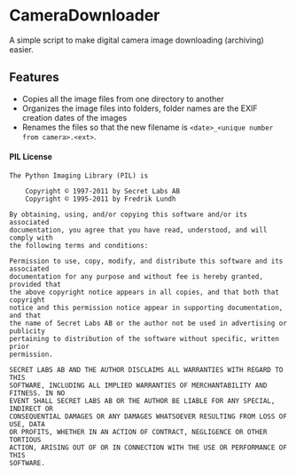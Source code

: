 # CameraDownloader
A simple script to make digital camera image downloading (archiving) easier.

## Features
* Copies all the image files from one directory to another
* Organizes the image files into folders, folder names are the EXIF creation dates of the images
* Renames the files so that the new filename is `<date>_<unique number from camera>.<ext>`.


#### PIL License
```
The Python Imaging Library (PIL) is

    Copyright © 1997-2011 by Secret Labs AB
    Copyright © 1995-2011 by Fredrik Lundh

By obtaining, using, and/or copying this software and/or its associated
documentation, you agree that you have read, understood, and will comply with
the following terms and conditions:

Permission to use, copy, modify, and distribute this software and its associated
documentation for any purpose and without fee is hereby granted, provided that
the above copyright notice appears in all copies, and that both that copyright
notice and this permission notice appear in supporting documentation, and that
the name of Secret Labs AB or the author not be used in advertising or publicity
pertaining to distribution of the software without specific, written prior
permission.

SECRET LABS AB AND THE AUTHOR DISCLAIMS ALL WARRANTIES WITH REGARD TO THIS
SOFTWARE, INCLUDING ALL IMPLIED WARRANTIES OF MERCHANTABILITY AND FITNESS. IN NO
EVENT SHALL SECRET LABS AB OR THE AUTHOR BE LIABLE FOR ANY SPECIAL, INDIRECT OR
CONSEQUENTIAL DAMAGES OR ANY DAMAGES WHATSOEVER RESULTING FROM LOSS OF USE, DATA
OR PROFITS, WHETHER IN AN ACTION OF CONTRACT, NEGLIGENCE OR OTHER TORTIOUS
ACTION, ARISING OUT OF OR IN CONNECTION WITH THE USE OR PERFORMANCE OF THIS
SOFTWARE.
```

